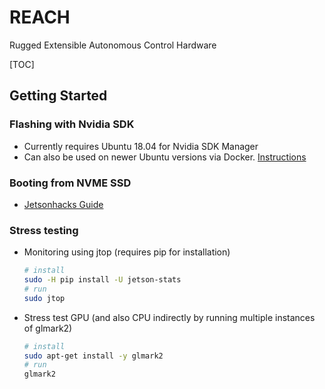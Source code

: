 # REACH

Rugged Extensible Autonomous Control Hardware

[TOC]

## Getting Started

### Flashing with Nvidia SDK

* Currently requires Ubuntu 18.04 for Nvidia SDK Manager
* Can also be used on newer Ubuntu versions via Docker. [Instructions](https://docs.nvidia.com/sdk-manager/docker-containers/index.html)

### Booting from NVME SSD

* [Jetsonhacks Guide](https://www.jetsonhacks.com/2020/05/29/jetson-xavier-nx-run-from-ssd/)

### Stress testing

* Monitoring using jtop (requires pip for installation)

  ```sh
  # install
  sudo -H pip install -U jetson-stats
  # run
  sudo jtop
  ```

* Stress test GPU (and also CPU indirectly by running multiple instances of glmark2)

  ```sh
  # install
  sudo apt-get install -y glmark2
  # run
  glmark2
  ```

